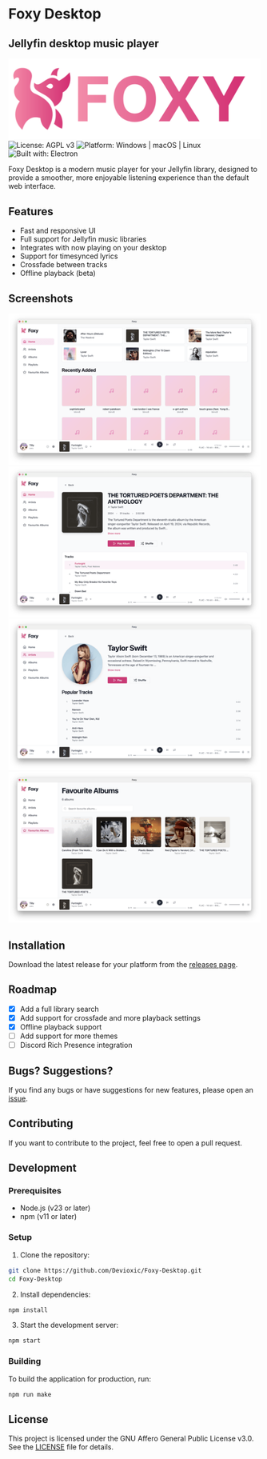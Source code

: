 # Foxy Desktop
## Jellyfin desktop music player

![Foxy](public/Foxer.png)
![License: AGPL v3](https://img.shields.io/badge/License-AGPL_v3-blue.svg)
![Platform: Windows | macOS | Linux](https://img.shields.io/badge/platform-Windows%20%7C%20macOS%20%7C%20Linux-green)
![Built with: Electron](https://img.shields.io/badge/built%20with-Electron-purple)

Foxy Desktop is a modern music player for your Jellyfin library, designed to provide a smoother, more enjoyable listening experience than the default web interface.

## Features
- Fast and responsive UI
- Full support for Jellyfin music libraries
- Integrates with now playing on your desktop
- Support for timesynced lyrics
- Crossfade between tracks
- Offline playback (beta)

## Screenshots
![Home view](public/home.png)
![Album view](public/album.png)
![Artist view](public/artist.png)
![Favourites view](public/favourites.png)

## Installation
Download the latest release for your platform from the [releases page](https://github.com/Devioxic/Foxy-Desktop/releases).

## Roadmap
- [x] Add a full library search
- [x] Add support for crossfade and more playback settings
- [x] Offline playback support
- [ ] Add support for more themes
- [ ] Discord Rich Presence integration

## Bugs? Suggestions?
If you find any bugs or have suggestions for new features, please open an [issue](https://github.com/Devioxic/Foxy-Desktop/issues).

## Contributing
If you want to contribute to the project, feel free to open a pull request.

## Development
### Prerequisites
- Node.js (v23 or later)
- npm (v11 or later)

### Setup
1. Clone the repository:
```bash
git clone https://github.com/Devioxic/Foxy-Desktop.git
cd Foxy-Desktop
```
2. Install dependencies:
```bash
npm install
```
3. Start the development server:
```bash
npm start
```

### Building
To build the application for production, run:
```bash
npm run make
```

## License
This project is licensed under the GNU Affero General Public License v3.0. See the [LICENSE](LICENSE.md) file for details.